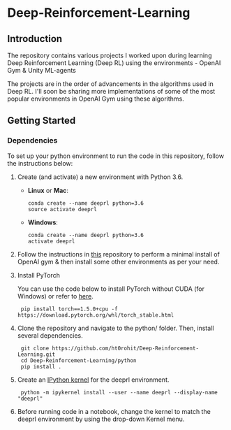 # Deep-Reinforcement-Learning

## Introduction
The repository contains various projects I worked upon during learning Deep Reinforcement Learning (Deep RL) using the environments - OpenAI Gym &amp; Unity ML-agents

The projects are in the order of advancements in the algorithms used in Deep RL. I'll soon be sharing more implementations of some of the most popular environments in OpenAI Gym using these algorithms.

## Getting Started

### Dependencies
To set up your python environment to run the code in this repository, follow the instructions below:

  1. Create (and activate) a new environment with Python 3.6.
  
      - **Linux** or **Mac**:
     
            conda create --name deeprl python=3.6
            source activate deeprl
      
      - **Windows**:
      
            conda create --name deeprl python=3.6 
            activate deeprl
  
  2. Follow the instructions in [this](https://github.com/openai/gym) repository to perform a minimal install of OpenAI gym & then            install some other environments as per your need.
  
  3. Install PyTorch  
  
      You can use the code below to install PyTorch without CUDA (for Windows) or refer to [here](https://pytorch.org/).
  
          pip install torch==1.5.0+cpu -f https://download.pytorch.org/whl/torch_stable.html
  
  4. Clone the repository and navigate to the python/ folder. Then, install several dependencies.
    
          git clone https://github.com/ht0rohit/Deep-Reinforcement-Learning.git
          cd Deep-Reinforcement-Learning/python
          pip install .
  
  5. Create an [IPython kernel](https://ipython.readthedocs.io/en/stable/install/kernel_install.html) for the deeprl environment.
    
          python -m ipykernel install --user --name deeprl --display-name "deeprl"
  
  6. Before running code in a notebook, change the kernel to match the deeprl environment by using the drop-down Kernel menu.
